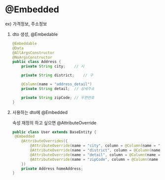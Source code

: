 # @Embedded

ex) 가격정보, 주소정보

1. dto 생성, @Embedable

   ```java
   @Embeddable
   @Data
   @AllArgsConstructor
   @NoArgsConstructor
   public class Address {
       private String city;    // 시
   
       private String district;    // 구
   
       @Column(name = "address_detail")
       private String detail;  // 상세주소
   
       private String zipCode; // 우편번호
   }
   ```

2. 사용하는 dto에 @Embedded

   속성 재정의 하고 싶으면 @AttributeOverride

   ```java
   public class User extends BaseEntity {
   	@Embedded
       @AttributeOverrides({
           @AttributeOverride(name = "city", column = @Column(name = "home_city")),
           @AttributeOverride(name = "district", column = @Column(name = "home_district")),
           @AttributeOverride(name = "detail", column = @Column(name = "home_address_detail")),
           @AttributeOverride(name = "zipCode", column = @Column(name = "home_zip_code"))
       })
       private Address homeAddress;
   }
   ```

   